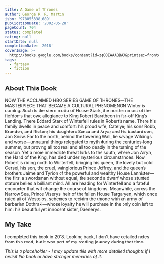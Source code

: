```yaml
---
title: A Game of Thrones
author: George R. R. Martin
isbn: '9780553381689'
publicationDate: '2002-05-28'
pageCount: 704
status: completed
rating: null
startDate: null
completionDate: '2018'
coverImage: >-
  http://books.google.com/books/content?id=zgCOEAAAQBAJ&printsec=frontcover&img=1&zoom=1&source=gbs_api
tags:
  - fantasy
  - fiction
---
```


## About This Book

NOW THE ACCLAIMED HBO SERIES GAME OF THRONES—THE MASTERPIECE THAT BECAME A CULTURAL PHENOMENON Winter is coming. Such is the stern motto of House Stark, the northernmost of the fiefdoms that owe allegiance to King Robert Baratheon in far-off King’s Landing. There Eddard Stark of Winterfell rules in Robert’s name. There his family dwells in peace and comfort: his proud wife, Catelyn; his sons Robb, Brandon, and Rickon; his daughters Sansa and Arya; and his bastard son, Jon Snow. Far to the north, behind the towering Wall, lie savage Wildings and worse—unnatural things relegated to myth during the centuries-long summer, but proving all too real and all too deadly in the turning of the season. Yet a more immediate threat lurks to the south, where Jon Arryn, the Hand of the King, has died under mysterious circumstances. Now Robert is riding north to Winterfell, bringing his queen, the lovely but cold Cersei, his son, the cruel, vainglorious Prince Joffrey, and the queen’s brothers Jaime and Tyrion of the powerful and wealthy House Lannister—the first a swordsman without equal, the second a dwarf whose stunted stature belies a brilliant mind. All are heading for Winterfell and a fateful encounter that will change the course of kingdoms. Meanwhile, across the Narrow Sea, Prince Viserys, heir of the fallen House Targaryen, which once ruled all of Westeros, schemes to reclaim the throne with an army of barbarian Dothraki—whose loyalty he will purchase in the only coin left to him: his beautiful yet innocent sister, Daenerys.

## My Take

I completed this book in 2018. Looking back, I don't have detailed notes from this read, but it was part of my reading journey during that time.

_This is a placeholder - I may update this with more detailed thoughts if I revisit the book or have stronger memories of it._
